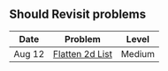 ## Should Revisit problems

| Date | Problem | Level | 
| ---- | ------- | ----- |
| Aug 12 | [Flatten 2d List](https://leetcode.com/problems/flatten-2d-vector/description/) | Medium |
